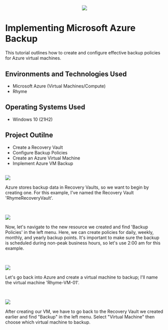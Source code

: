 # 
<p align="center">
<img src="https://cdn-dhhph.nitrocdn.com/YwrWfrMMnPrQoiMcCnngShsqFHLItupA/assets/images/optimized/rev-63bfebd/wp-content/uploads/2017/06/Azure-Backup.png"/>
</p>

<h1>Implementing Microsoft Azure Backup</h1>
This tutorial outlines how to create and configure effective backup policies for Azure virtual machines.<br />

<h2>Environments and Technologies Used</h2>

- Microsoft Azure (Virtual Machines/Compute)
- Rhyme

<h2>Operating Systems Used </h2>

- Windows 10</b> (21H2)

<h2>Project Outilne</h2>

- Create a Recovery Vault
- Configure Backup Policies
- Create an Azure Virtual Machine
- Implement Azure VM Backup

<h2></h2>

<p>
<img src="https://github.com/kyanahenry/azure-backup/assets/137842747/7fe9e5e3-9b77-4229-8075-e6c620473df7"/>
</p>
<p>
Azure stores backup data in Recovery Vaults, so we want to begin by creating one. For this example, I've named the Recovery Vault 'RhymeRecoveryVault'.
</p>
<br />

<p>
<img src="https://github.com/kyanahenry/azure-backup/assets/137842747/8879b9d7-611c-4586-8743-187f0f555bc8"/>
</p>
<p>
Now, let's navigate to the new resource we created and find 'Backup Policies' in the left menu. Here, we can create policies for daily, weekly, monthly, and yearly backup points. It's important to make sure the backup is scheduled during non-peak business hours, so let's use 2:00 am for this example. 
</p>
<br />

<p>
<img src="https://github.com/kyanahenry/azure-backup/assets/137842747/d0afb65c-d34e-4704-81cf-f5088929cc12"/>
</p>
<p>
Let's go back into Azure and create a virtual machine to backup; I'll name the virtual machine 'Rhyme-VM-01'.
</p>
<br />

<p>
<img src="https://github.com/kyanahenry/azure-backup/assets/137842747/4982e4f6-5694-4f1b-8489-3cfa44487c56"/>
</p>
<p>
After creating our VM, we have to go back to the Recovery Vault we created earlier and find "Backup" in the left menu. Select "Virtual Machine" then choose which virtual machine to backup. 
</p>
<br />
